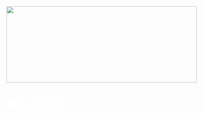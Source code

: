 


<img src="https://user-images.githubusercontent.com/113699308/197036079-83a0992d-a262-43ab-a706-c92b1143b6de.png" width="500" height="200">

 # **<font color="white">WELCOME</font>**
